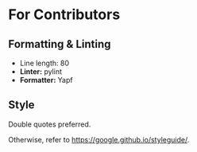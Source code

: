 # For Contributors

## Formatting & Linting

- Line length: 80
- **Linter:** pylint
- **Formatter:** Yapf

## Style

Double quotes preferred.

Otherwise, refer to https://google.github.io/styleguide/.
